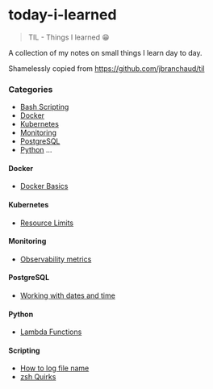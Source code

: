 # today-i-learned
> TIL - Things I learned :grin:

A collection of my notes on small things I learn day to day.

Shamelessly copied from https://github.com/jbranchaud/til


### Categories
* [Bash Scripting](#scripting)
* [Docker](#docker)
* [Kubernetes](#kubernetes)
* [Monitoring](#monitoring)
* [PostgreSQL](#postgresql)
* [Python](#python)
...


#### Docker
- [Docker Basics](docker/docker-basics.md)

#### Kubernetes
- [Resource Limits](kubernetes/resource-limits.md)

#### Monitoring
- [Observability metrics](monitoring/observability-metrics.md)

#### PostgreSQL
- [Working with dates and time](postgres/working-with-dates.md)

#### Python
- [Lambda Functions](python/lambda-functions.md)

#### Scripting
- [How to log file name](bash/log-file-name.md)
- [zsh Quirks](bash/zsh-related-quirks.md)
